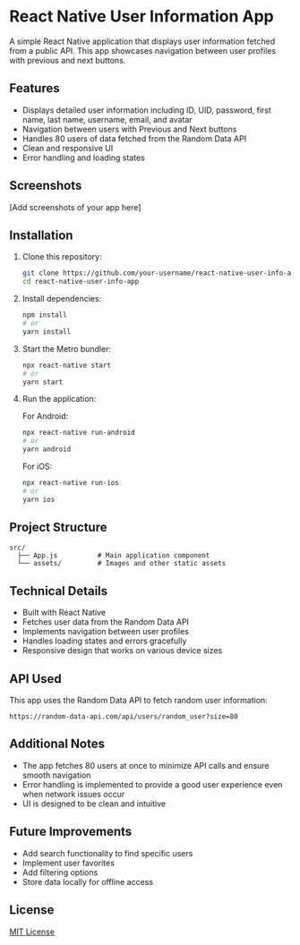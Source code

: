 # React Native User Information App

A simple React Native application that displays user information fetched from a public API. This app showcases navigation between user profiles with previous and next buttons.

## Features

- Displays detailed user information including ID, UID, password, first name, last name, username, email, and avatar
- Navigation between users with Previous and Next buttons
- Handles 80 users of data fetched from the Random Data API
- Clean and responsive UI
- Error handling and loading states

## Screenshots

[Add screenshots of your app here]

## Installation

1. Clone this repository:
   ```bash
   git clone https://github.com/your-username/react-native-user-info-app.git
   cd react-native-user-info-app
   ```

2. Install dependencies:
   ```bash
   npm install
   # or
   yarn install
   ```

3. Start the Metro bundler:
   ```bash
   npx react-native start
   # or
   yarn start
   ```

4. Run the application:
   
   For Android:
   ```bash
   npx react-native run-android
   # or
   yarn android
   ```
   
   For iOS:
   ```bash
   npx react-native run-ios
   # or
   yarn ios
   ```

## Project Structure

```
src/
  ├── App.js          # Main application component
  └── assets/         # Images and other static assets
```

## Technical Details

- Built with React Native
- Fetches user data from the Random Data API
- Implements navigation between user profiles
- Handles loading states and errors gracefully
- Responsive design that works on various device sizes

## API Used

This app uses the Random Data API to fetch random user information:
```
https://random-data-api.com/api/users/random_user?size=80
```

## Additional Notes

- The app fetches 80 users at once to minimize API calls and ensure smooth navigation
- Error handling is implemented to provide a good user experience even when network issues occur
- UI is designed to be clean and intuitive

## Future Improvements

- Add search functionality to find specific users
- Implement user favorites
- Add filtering options
- Store data locally for offline access

## License

[MIT License](LICENSE)
